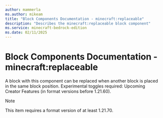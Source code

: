 ```yaml
---
author: mammerla
ms.author: mikeam
title: "Block Components Documentation - minecraft:replaceable"
description: "Describes the minecraft:replaceable block component"
ms.service: minecraft-bedrock-edition
ms.date: 02/11/2025 
---
```


# Block Components Documentation - minecraft:replaceable

A block with this component can be replaced when another block is placed in the same block position.
Experimental toggles required: Upcoming Creator Features (in format versions before 1.21.60).

> [!Note]
> This item requires a format version of at least 1.21.70.
